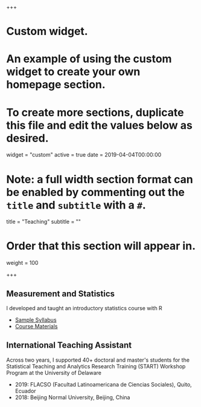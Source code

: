 +++
# Custom widget.
# An example of using the custom widget to create your own homepage section.
# To create more sections, duplicate this file and edit the values below as desired.
widget = "custom"
active = true
date = 2019-04-04T00:00:00

# Note: a full width section format can be enabled by commenting out the `title` and `subtitle` with a `#`.
title = "Teaching"
subtitle = ""

# Order that this section will appear in.
weight = 100

+++

## Measurement and Statistics 
I developed and taught an introductory statistics course with R
- [Sample Syllabus](PSYC209_Syllabus.pdf)
- [Course Materials](https://osf.io/92n3b/)

## International Teaching Assistant
Across two years, I supported 40+ doctoral and master's students for the Statistical Teaching and Analytics Research Training (START) Workshop Program at the University of Delaware
- 2019: FLACSO (Facultad Latinoamericana de Ciencias Sociales), Quito, Ecuador
- 2018: Beijing Normal University, Beijing, China
